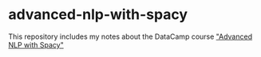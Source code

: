 # advanced-nlp-with-spacy

This repository includes my notes about the DataCamp course ["Advanced NLP with Spacy"](https://www.datacamp.com/courses/advanced-nlp-with-spacy) 
